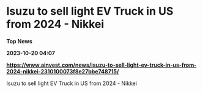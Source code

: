 # Isuzu to sell light EV Truck in US from 2024 - Nikkei
**Top News**

**2023-10-20 04:07**

**https://www.ainvest.com/news/isuzu-to-sell-light-ev-truck-in-us-from-2024-nikkei-2310100073f8e27bbe748715/**

Isuzu to sell light EV Truck in US from 2024 - Nikkei